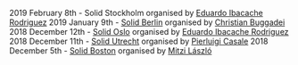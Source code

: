 
2019 February 8th - Solid Stockholm organised by [Eduardo Ibacache Rodriguez](https://github.com/eduardoinnorway)
2019 January 9th - [Solid Berlin](https://supermarkt-berlin.net/event/solid-meetup-berlin/) organised by [Christian Buggadei](https://github.com/JollyOrc)
2018 December 12th - [Solid Oslo](https://www.meetup.com/Solid-Norway/events/256467181/) organised by [Eduardo Ibacache Rodriguez](https://github.com/eduardoinnorway)
2018 December 11th - [Solid Utrecht](https://www.meetup.com/Solid-Netherlands/) organised by [Pierluigi Casale](https://www.linkedin.com/in/pierluigi-casale-41271430/)
2018 December 5th - [Solid Boston](https://www.eventbrite.com/e/solid-boston-tickets-52634666705) organised by [Mitzi László](https://github.com/Mitzi-Laszlo)
